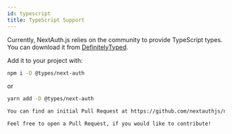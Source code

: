 ```yaml
---
id: typescript
title: TypeScript Support
---
```


Currently, NextAuth.js relies on the community to provide TypeScript types. You can download it from [DefinitelyTyped](https://www.npmjs.com/package/@types/next-auth).

Add it to your project with:

```sh
npm i -D @types/next-auth
```

or

```sh
yarn add -D @types/next-auth

You can find an initial Pull Request at https://github.com/nextauthjs/next-auth/pull/516 adding TypeScript. At the time of this writing, it looks like we would like to go from a complete migration to a more relaxed, incremental rewrite.

Feel free to open a Pull Request, if you would like to contribute!